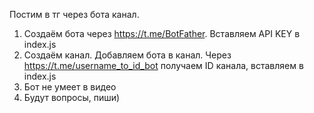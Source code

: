 Постим в тг через бота канал. 

1. Создаём бота через https://t.me/BotFather. Вставляем API KEY в index.js
2. Создаём канал. Добавляем бота в канал. Через https://t.me/username_to_id_bot получаем ID канала, вставляем в index.js
3. Бот не умеет в видео
4. Будут вопросы, пиши)

